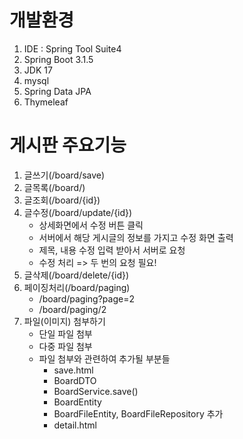 # 개발환경
1. IDE : Spring Tool Suite4
2. Spring Boot 3.1.5
3. JDK 17
4. mysql
5. Spring Data JPA
6. Thymeleaf

# 게시판 주요기능
1. 글쓰기(/board/save)
2. 글목록(/board/)
3. 글조회(/board/{id})
4. 글수정(/board/update/{id})
	- 상세화면에서 수정 버튼 클릭
	- 서버에서 해당 게시글의 정보를 가지고 수정 화면 출력
	- 제목, 내용 수정 입력 받아서 서버로 요청
	- 수정 처리
	=> 두 번의 요청 필요!
5. 글삭제(/board/delete/{id})
6. 페이징처리(/board/paging)
	- /board/paging?page=2
	- /board/paging/2
7. 파일(이미지) 첨부하기 
   - 단일 파일 첨부
   - 다중 파일 첨부
   - 파일 첨부와 관련하여 추가될 부분들
     - save.html
     - BoardDTO
     - BoardService.save()
     - BoardEntity
     - BoardFileEntity, BoardFileRepository 추가
     - detail.html
 
   
